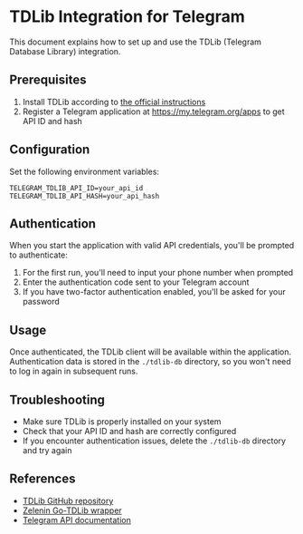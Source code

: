 # TDLib Integration for Telegram

This document explains how to set up and use the TDLib (Telegram Database Library) integration.

## Prerequisites

1. Install TDLib according to [the official instructions](https://tdlib.github.io/td/build.html)
2. Register a Telegram application at https://my.telegram.org/apps to get API ID and hash

## Configuration

Set the following environment variables:

```
TELEGRAM_TDLIB_API_ID=your_api_id
TELEGRAM_TDLIB_API_HASH=your_api_hash
```

## Authentication

When you start the application with valid API credentials, you'll be prompted to authenticate:

1. For the first run, you'll need to input your phone number when prompted
2. Enter the authentication code sent to your Telegram account
3. If you have two-factor authentication enabled, you'll be asked for your password

## Usage

Once authenticated, the TDLib client will be available within the application. Authentication data is stored in the `./tdlib-db` directory, so you won't need to log in again in subsequent runs.

## Troubleshooting

- Make sure TDLib is properly installed on your system
- Check that your API ID and hash are correctly configured
- If you encounter authentication issues, delete the `./tdlib-db` directory and try again

## References

- [TDLib GitHub repository](https://github.com/tdlib/td)
- [Zelenin Go-TDLib wrapper](https://github.com/zelenin/go-tdlib)
- [Telegram API documentation](https://core.telegram.org/api) 